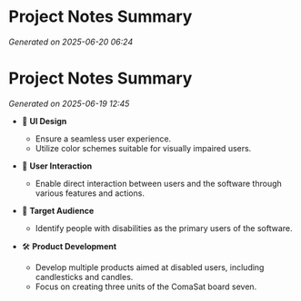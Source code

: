 # Project Notes Summary

*Generated on 2025-06-20 06:24*

# Project Notes Summary

*Generated on 2025-06-19 12:45*

- 🎨 **UI Design**
  - Ensure a seamless user experience.
  - Utilize color schemes suitable for visually impaired users.

- 🤝 **User Interaction**
  - Enable direct interaction between users and the software through various features and actions.

- 🎯 **Target Audience**
  - Identify people with disabilities as the primary users of the software.

- 🛠️ **Product Development**
  - Develop multiple products aimed at disabled users, including candlesticks and candles.
  - Focus on creating three units of the ComaSat board seven.